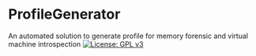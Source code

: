 # ProfileGenerator
An automated solution to generate profile for memory forensic and virtual machine introspection
[![License: GPL v3](https://img.shields.io/badge/License-GPLv3-blue.svg)](https://www.gnu.org/licenses/gpl-3.0)

